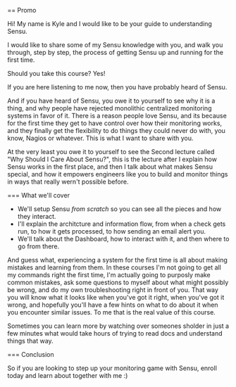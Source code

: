 == Promo

Hi! My name is Kyle and I would like to be your guide to understanding Sensu.

I would like to share some of my Sensu knowledge with you, and walk you
through, step by step, the process of getting Sensu up and running for the
first time.

Should you take this course? Yes!

If you are here listening to me now, then you have probably heard of Sensu.

And if you have heard of Sensu, you owe it to yourself to see why it is a thing,
and why people have rejected monolithic centralized monitoring systems in favor
of it. There is a reason people love Sensu, and its because for the first time
they get to have control over how their monitoring works, and they finally get
the flexibility to do things they could never do with, you know, Nagios or
whatever. This is what I want to share with you.

At the very least you owe it to yourself to see the Second lecture called
"Why Should I Care About Sensu?", this is the lecture after I explain how
Sensu works in the first place, and then I talk about what makes Sensu special,
and how it empowers engineers like you to build and monitor things in ways that really
wern't possible before.

=== What we'll cover

* We'll setup Sensu *from scratch* so you can see all the pieces and how they
  interact.
* I'll explain the architcture and information flow, from when a check gets run, to how it gets
  processed, to how sending an email alert you.
* We'll talk about the Dashboard, how to interact with it, and then where to go
  from there.

And guess what, experiencing a system for the first time is all about making mistakes and learning from them. In these
courses I'm not going to get all my commands right the first time, I'm actually
going to purposly make common mistakes, ask some questions to myself about what
might possibly be wrong, and do my own troubleshooting right in front of you.
That way you will know what it looks like when you've got it right, when you've
got it wrong, and hopefully you'll have a few hints on what to do about it when you encounter similar issues. To
me that is the real value of this course.

Sometimes you can learn more by watching over someones sholder in just a few minutes what would take hours of trying to read docs and understand things that way.

=== Conclusion

So if you are looking to step up your monitoring game with Sensu,
enroll today and learn about together with me :)
